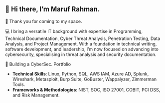 👋 Hi there, I’m Maruf Rahman.
---

👀 Thank you for coming to my space.

💻 I bring a versatile IT background with expertise in Programming, Technical Documentation, Cyber Threat Analysis, Penetration Testing, Data Analysis, and Project Management. With a foundation in technical writing, software development, and leadership, I’m now focused on advancing into cybersecurity, specialising in threat analysis and security documentation.

🌱 Building a CyberSec. Portfolio

- **Technical Skills**: Linux, Python, SQL, AWS IAM, Azure AD, Splunk, Wireshark, Metasploit, Burp Suite, GoBuster, Wappalyzer, Zimmerman Tools.
- **Frameworks & Methodologies**: NIST, SOC, ISO 27001, COBIT, PCI DSS, and Risk Management.
